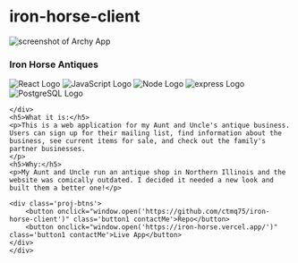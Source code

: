 # iron-horse-client
<section class='proj-template' data-section="projects">
	<div class='proj-img'>
		<img class='proj-screenshot' src="./images/ironhorsess.jpeg" alt="screenshot of Archy App"/>
	</div>
	<div class='proj-desc'>
	<h3>Iron Horse Antiques</h3>
	<div class='technology-icons'>
		<img class='techIcon' src="./images/react.png" alt="React Logo"/>
		<img class='techIcon' src="./images/js.png" alt="JavaScript Logo"/>
		<img class='techIcon' src="./images/node.png" alt="Node Logo"/>
		<img class='techIcon' src="./images/express.png" alt="express Logo"/>
		<img class='techIcon' src="./images/pg.jpg" alt="PostgreSQL Logo"/>


	</div>
	<h5>What it is:</h5>
	<p>This is a web application for my Aunt and Uncle's antique business. Users can sign up for their mailing list, find information about the business, see current items for sale, and check out the family's partner businesses. 
	</p>
	<h5>Why:</h5>
	<p>My Aunt and Uncle run an antique shop in Northern Illinois and the website was comically outdated. I decided it needed a new look and built them a better one!</p>

	<div class='proj-btns'>
		<button onclick="window.open('https://github.com/ctmq75/iron-horse-client')" class='button1 contactMe'>Repo</button>
		<button onclick="window.open('https://iron-horse.vercel.app/')" class='button1 contactMe'>Live App</button>
	</div>
	</div>
</section>
